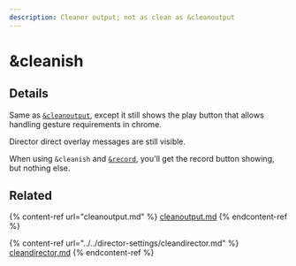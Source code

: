 ```yaml
---
description: Cleaner output; not as clean as &cleanoutput
---
```


# \&cleanish

## Details

Same as [`&cleanoutput`](cleanoutput.md), except it still shows the play button that allows handling gesture requirements in chrome.

Director direct overlay messages are still visible.

When using `&cleanish` and [`&record`](../../source-settings/and-record.md), you'll get the record button showing, but nothing else.

## Related

{% content-ref url="cleanoutput.md" %}
[cleanoutput.md](cleanoutput.md)
{% endcontent-ref %}

{% content-ref url="../../director-settings/cleandirector.md" %}
[cleandirector.md](../../director-settings/cleandirector.md)
{% endcontent-ref %}
